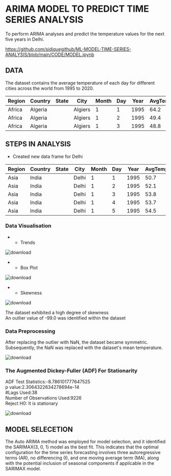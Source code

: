 # ARIMA MODEL TO PREDICT TIME SERIES ANALYSIS
To perform ARIMA analyses and predict the temperature values for the next five years in Delhi.

https://github.com/sidiquegithub/ML-MODEL-TIME-SERIES-ANALYSIS/blob/main/CODE/MODEL.ipynb

## DATA 

The dataset contains the average temperature of each day for different cities across the world from 1995 to 2020. 

<table>
  <thead>
    <tr>
      <th>Region</th>
      <th>Country</th>
      <th>State</th>
      <th>City</th>
      <th>Month</th>
      <th>Day</th>
      <th>Year</th>
      <th>AvgTemperature</th>
    </tr>
  </thead>
  <tbody>
    <tr>
      <td>Africa</td>
      <td>Algeria</td>
      <td></td>
      <td>Algiers</td>
      <td>1</td>
      <td>1</td>
      <td>1995</td>
      <td>64.2</td>
    </tr>
    <tr>
      <td>Africa</td>
      <td>Algeria</td>
      <td></td>
      <td>Algiers</td>
      <td>1</td>
      <td>2</td>
      <td>1995</td>
      <td>49.4</td>
    </tr>
    <tr>
      <td>Africa</td>
      <td>Algeria</td>
      <td></td>
      <td>Algiers</td>
      <td>1</td>
      <td>3</td>
      <td>1995</td>
      <td>48.8</td>
    </tr>
  </tbody>
</table>

## STEPS IN ANALYSIS

- Created new data frame for Delhi
<table>
  <thead>
    <tr>
      <th>Region</th>
      <th>Country</th>
      <th>State</th>
      <th>City</th>
      <th>Month</th>
      <th>Day</th>
      <th>Year</th>
      <th>AvgTemperature</th>
    </tr>
  </thead>
  <tbody>
    <tr>
      <td>Asia</td>
      <td>India</td>
      <td></td>
      <td>Delhi</td>
      <td>1</td>
      <td>1</td>
      <td>1995</td>
      <td>50.7</td>
    </tr>
    <tr>
      <td>Asia</td>
      <td>India</td>
      <td></td>
      <td>Delhi</td>
      <td>1</td>
      <td>2</td>
      <td>1995</td>
      <td>52.1</td>
    </tr>
    <tr>
      <td>Asia</td>
      <td>India</td>
      <td></td>
      <td>Delhi</td>
      <td>1</td>
      <td>3</td>
      <td>1995</td>
      <td>53.8</td>
    </tr>
    <tr>
      <td>Asia</td>
      <td>India</td>
      <td></td>
      <td>Delhi</td>
      <td>1</td>
      <td>4</td>
      <td>1995</td>
      <td>53.7</td>
    </tr>
    <tr>
      <td>Asia</td>
      <td>India</td>
      <td></td>
      <td>Delhi</td>
      <td>1</td>
      <td>5</td>
      <td>1995</td>
      <td>54.5</td>
    </tr>
  </tbody>
</table>

### Data Visualisation
- - Trends
  
![download](https://github.com/sidiquegithub/ML-MODEL-TIME-SERIES-ANALYSIS/assets/110783832/635a81ca-fb74-4669-839f-9e0afde4945f)

- - Box Plot

![download](https://github.com/sidiquegithub/ML-MODEL-TIME-SERIES-ANALYSIS/assets/110783832/a7936a29-b016-41f6-b895-a81122e192f7)

- - Skewness

![download](https://github.com/sidiquegithub/ML-MODEL-TIME-SERIES-ANALYSIS/assets/110783832/ffd2eda0-05c1-46d0-a56c-4e2ed95ea7a6)

The dataset exhibited a high degree of skewness
<br>
An outlier value of -99.0 was identified within the dataset

### Data Preprocessing

After replacing the outlier with NaN, the dataset became symmetric. Subsequently, the NaN was replaced with the dataset's mean temperature. 

![download](https://github.com/sidiquegithub/ML-MODEL-TIME-SERIES-ANALYSIS/assets/110783832/818682b6-bdc2-4e78-8ab3-90fef83ba361) 

### The Augmented Dickey-Fuller (ADF) For Stationarity

ADF Test Statistics:-8.786101777647525
<br>
p value:2.3064322634278694e-14
<br>
#Lags Used:38
<br>
Number of Observations Used:9226
<br>
Reject H0: It is stationary


![download](https://github.com/sidiquegithub/ML-MODEL-TIME-SERIES-ANALYSIS/assets/110783832/97abc29b-c5a3-4445-a7a0-be454acf0bbc) 


## MODEL SELECETION 

The Auto ARIMA method was employed for model selection, and it identified the SARIMAX(3, 0, 1) model as the best fit. This indicates that the optimal configuration for the time series forecasting involves three autoregressive terms (AR), no differencing (I), and one moving average term (MA), along with the potential inclusion of seasonal components if applicable in the SARIMAX model.


